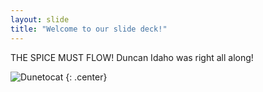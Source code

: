 ```yaml
---
layout: slide
title: "Welcome to our slide deck!"
---
```


THE SPICE MUST FLOW!
Duncan Idaho was right all along!

![Dunetocat](https://octodex.github.com/images/dunetocat.png)
{: .center}
